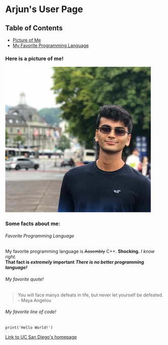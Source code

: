 # Arjun's User Page
## Table of Contents
- [Picture of Me](#Here-is-a-picture-of-me!)
- [My Favorite Programming Language](###Favorite-Programming-Language)

### Here is a picture of me!
![](./images/GitHubProfilePicture.jpeg)
### Some facts about me:
###### Favorite Programming Language
My favorite programming language is ~~Assembly~~ C++. **Shocking.** *I know right.*  
**That fact is _extremely_ important**
***There is no better programming language!***  

###### My favorite quote!
> You will face manys defeats in life, but never let yourself be defeated. - Maya Angelou

###### My favorite line of code!
```
print('Hello World!')
```

[Link to UC San Diego's homepage](https://www.ucsd.edu)

